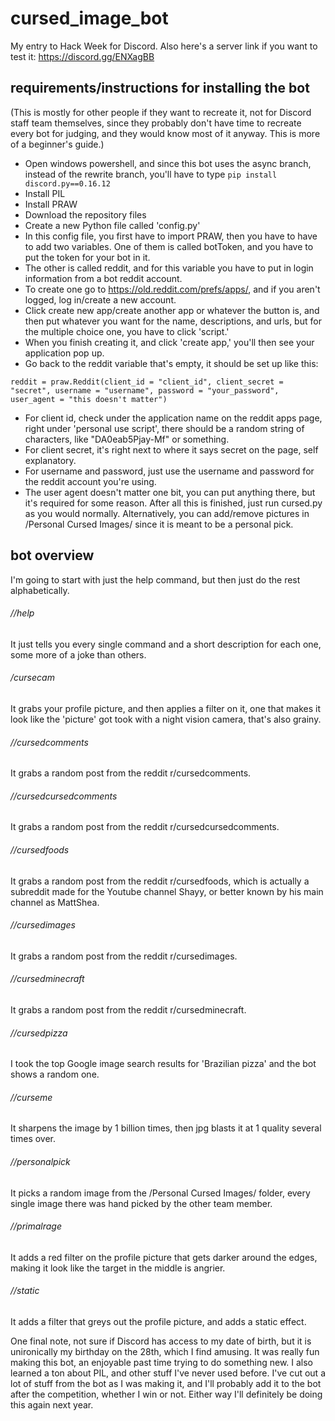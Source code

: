 # cursed_image_bot

My entry to Hack Week for Discord.
Also here's a server link if you want to test it: https://discord.gg/ENXagBB

## requirements/instructions for installing the bot
(This is mostly for other people if they want to recreate it, not for Discord staff team themselves, since they probably don't have time to recreate every bot for judging, and they would know most of it anyway. This is more of a beginner's guide.)
- Open windows powershell, and since this bot uses the async branch, instead of the rewrite branch, you'll have to type ``pip install discord.py==0.16.12``
- Install PIL
- Install PRAW
- Download the repository files
- Create a new Python file called 'config.py'
- In this config file, you first have to import PRAW, then you have to have to add two variables. One of them is called botToken, and you have to put the token for your bot in it.
- The other is called reddit, and for this variable you have to put in login information from a bot reddit account.
- To create one go to https://old.reddit.com/prefs/apps/, and if you aren't logged, log in/create a new account.
- Click create new app/create another app or whatever the button is, and then put whatever you want for the name, descriptions, and urls, but for the multiple choice one, you have to click 'script.'
- When you finish creating it, and click 'create app,' you'll then see your application pop up.
- Go back to the reddit variable that's empty, it should be set up like this:
```
reddit = praw.Reddit(client_id = "client_id", client_secret = "secret", username = "username", password = "your_password", user_agent = "this doesn't matter")
```
- For client id, check under the application name on the reddit apps page, right under 'personal use script', there should be a random string of characters, like "DA0eab5Pjay-Mf" or something.
- For client secret, it's right next to where it says secret on the page, self explanatory.
- For username and password, just use the username and password for the reddit account you're using.
- The user agent doesn't matter one bit, you can put anything there, but it's required for some reason.
After all this is finished, just run cursed.py as you would normally. Alternatively, you can add/remove pictures in /Personal Cursed Images/ since it is meant to be a personal pick.

## bot overview
I'm going to start with just the help command, but then just do the rest alphabetically.
###### //help
It just tells you every single command and a short description for each one, some more of a joke than others.
###### /cursecam
It grabs your profile picture, and then applies a filter on it, one that makes it look like the 'picture' got took with a night vision camera, that's also grainy.
###### //cursedcomments
It grabs a random post from the reddit r/cursedcomments.
###### //cursedcursedcomments
It grabs a random post from the reddit r/cursedcursedcomments.
###### //cursedfoods
It grabs a random post from the reddit r/cursedfoods, which is actually a subreddit made for the Youtube channel Shayy, or better known by his main channel as MattShea.
###### //cursedimages
It grabs a random post from the reddit r/cursedimages.
###### //cursedminecraft
It grabs a random post from the reddit r/cursedminecraft.
###### //cursedpizza
I took the top Google image search results for 'Brazilian pizza' and the bot shows a random one.
###### //curseme
It sharpens the image by 1 billion times, then jpg blasts it at 1 quality several times over.
###### //personalpick
It picks a random image from the /Personal Cursed Images/ folder, every single image there was hand picked by the other team member.
###### //primalrage
It adds a red filter on the profile picture that gets darker around the edges, making it look like the target in the middle is angrier.
###### //static
It adds a filter that greys out the profile picture, and adds a static effect.

One final note, not sure if Discord has access to my date of birth, but it is unironically my birthday on the 28th, which I find amusing. It was really fun making this bot, an enjoyable past time trying to do something new. I also learned a ton about PIL, and other stuff I've never used before. I've cut out a lot of stuff from the bot as I was making it, and I'll probably add it to the bot after the competition, whether I win or not. Either way I'll definitely be doing this again next year.
